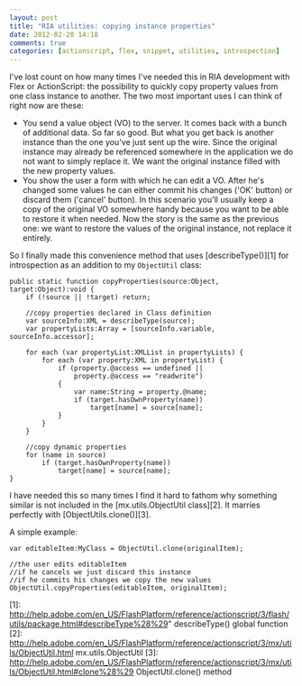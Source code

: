 ```yaml
---
layout: post
title: "RIA utilities: copying instance properties"
date: 2012-02-20 14:18
comments: true
categories: [actionscript, flex, snippet, utilities, introspection]
---
```


I've lost count on how many times I've needed this in RIA development with Flex or ActionScript: the possibility to
quickly copy property values from one class instance to another. The two most important uses I can think of right now
are these:

 - You send a value object (VO) to the server. It comes back with a bunch of additional data. So far so good. But what
 you get back is another instance than the one you've just sent up the wire. Since the original instance may already be
 referenced somewhere in the application we do not want to simply replace it. We want the original instance filled with
 the new property values.
 - You show the user a form with which he can edit a VO. After he's changed some values he can either commit his changes
 ('OK' button) or discard them ('cancel' button). In this scenario you'll usually keep a copy of the original VO
 somewhere handy because you want to be able to restore it when needed. Now the story is the same as the previous one:
 we want to restore the values of the original instance, not replace it entirely.

So I finally made this convenience method that uses [describeType()][1] for introspection as an addition to my
`ObjectUtil` class:

``` actionscript3
public static function copyProperties(source:Object, target:Object):void {
    if (!source || !target) return;

    //copy properties declared in Class definition
    var sourceInfo:XML = describeType(source);
    var propertyLists:Array = [sourceInfo.variable, sourceInfo.accessor];

    for each (var propertyList:XMLList in propertyLists) {
        for each (var property:XML in propertyList) {
            if (property.@access == undefined ||
                property.@access == "readwrite")
            {
                var name:String = property.@name;
                if (target.hasOwnProperty(name))
                    target[name] = source[name];
            }
        }
    }

    //copy dynamic properties
    for (name in source)
        if (target.hasOwnProperty(name))
            target[name] = source[name];
}
```

I have needed this so many times I find it hard to fathom why something similar is not included in the
[mx.utils.ObjectUtil class][2]. It marries perfectly with [ObjectUtils.clone()][3].

A simple example:
```actionscript3
var editableItem:MyClass = ObjectUtil.clone(originalItem);

//the user edits editableItem
//if he cancels we just discard this instance
//if he commits his changes we copy the new values
ObjectUtil.copyProperties(editableItem, originalItem);
```

[1]: http://help.adobe.com/en_US/FlashPlatform/reference/actionscript/3/flash/utils/package.html#describeType%28%29" describeType() global function
[2]: http://help.adobe.com/en_US/FlashPlatform/reference/actionscript/3/mx/utils/ObjectUtil.html mx.utils.ObjectUtil
[3]: http://help.adobe.com/en_US/FlashPlatform/reference/actionscript/3/mx/utils/ObjectUtil.html#clone%28%29 ObjectUtil.clone() method
